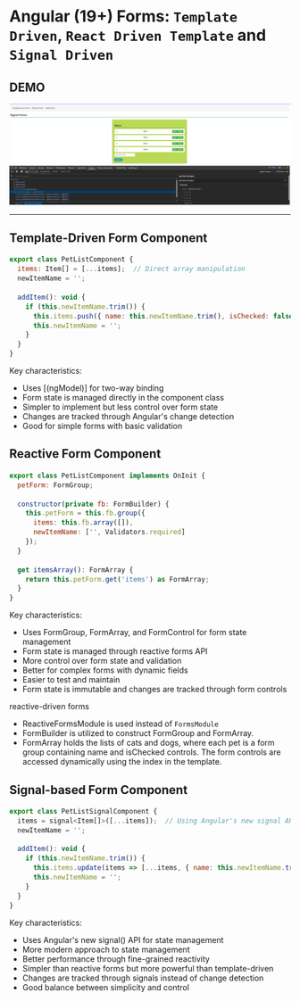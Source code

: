 # Angular (19+) Forms: `Template Driven`, `React Driven Template` and `Signal Driven` 

## DEMO
![](./src/assets/image.png)

---

## Template-Driven Form Component
```js
export class PetListComponent {
  items: Item[] = [...items];  // Direct array manipulation
  newItemName = '';

  addItem(): void {
    if (this.newItemName.trim()) {
      this.items.push({ name: this.newItemName.trim(), isChecked: false });
      this.newItemName = '';
    }
  }
}
```
Key characteristics:
- Uses [(ngModel)] for two-way binding
- Form state is managed directly in the component class
- Simpler to implement but less control over form state
- Changes are tracked through Angular's change detection
- Good for simple forms with basic validation


## Reactive Form Component
```js
export class PetListComponent implements OnInit {
  petForm: FormGroup;

  constructor(private fb: FormBuilder) {
    this.petForm = this.fb.group({
      items: this.fb.array([]),
      newItemName: ['', Validators.required]
    });
  }

  get itemsArray(): FormArray {
    return this.petForm.get('items') as FormArray;
  }
}
```

Key characteristics:
- Uses FormGroup, FormArray, and FormControl for form state management
- Form state is managed through reactive forms API
- More control over form state and validation
- Better for complex forms with dynamic fields
- Easier to test and maintain
- Form state is immutable and changes are tracked through form controls

reactive-driven forms
- ReactiveFormsModule is used instead of `FormsModule`
- FormBuilder is utilized to construct FormGroup and FormArray.
- FormArray holds the lists of cats and dogs, where each pet is a form group containing name and isChecked controls.
 The form controls are accessed dynamically using the index in the template.


## Signal-based Form Component
```js
export class PetListSignalComponent {
  items = signal<Item[]>([...items]);  // Using Angular's new signal API
  newItemName = '';

  addItem(): void {
    if (this.newItemName.trim()) {
      this.items.update(items => [...items, { name: this.newItemName.trim(), isChecked: false }]);
      this.newItemName = '';
    }
  }
}
```

Key characteristics:
- Uses Angular's new signal() API for state management
- More modern approach to state management
- Better performance through fine-grained reactivity
- Simpler than reactive forms but more powerful than template-driven
- Changes are tracked through signals instead of change detection
- Good balance between simplicity and control